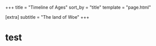﻿+++
title = "Timeline of Ages"
sort_by = "title"
template = "page.html"

[extra]
subtitle = "The land of Woe"
+++

# test
